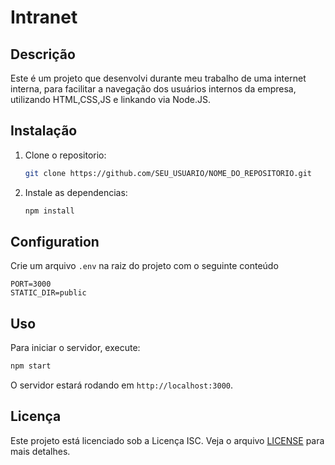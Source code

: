 # Intranet 

## Descrição

Este é um projeto que desenvolvi durante meu trabalho de uma internet interna, para facilitar a navegação dos usuários internos da empresa, utilizando HTML,CSS,JS e linkando via Node.JS.
## Instalação

1. Clone o repositorio:
   ```sh
   git clone https://github.com/SEU_USUARIO/NOME_DO_REPOSITORIO.git
   ```
2. Instale as dependencias:
   ```sh
   npm install
   ```

## Configuration

Crie um arquivo `.env` na raiz do projeto com o seguinte conteúdo

```
PORT=3000
STATIC_DIR=public
```

## Uso

Para iniciar o servidor, execute:
```sh
npm start
```

O servidor estará rodando em `http://localhost:3000`.

## Licença

Este projeto está licenciado sob a Licença ISC. Veja o arquivo [LICENSE](LICENSE) para mais detalhes.
